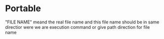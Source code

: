 # Portable

"FILE NAME" meand the real file name and this file name should be in same directior were we are execution command or give path direction for file name 
